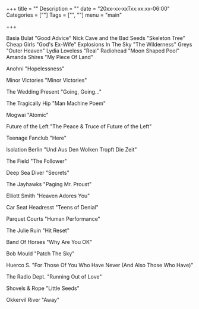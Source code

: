 +++
title = ""
Description = ""
date = "20xx-xx-xxTxx:xx:xx-06:00"
Categories = [""]
Tags = ["", ""]
menu = "main"

+++

Basia Bulat "Good Advice" 
Nick Cave and the Bad Seeds "Skeleton Tree"
Cheap Girls "God's Ex-Wife"
Explosions In The Sky "The Wilderness"
Greys "Outer Heaven"
Lydia Loveless "Real"
Radiohead "Moon Shaped Pool"
Amanda Shires "My Piece Of Land"

Anohni "Hopelessness"

Minor Victories "Minor Victories"

The Wedding Present "Going, Going..."

The Tragically Hip "Man Machine Poem"

Mogwai "Atomic"


Future of the Left "The Peace & Truce of Future of the Left" 

Teenage Fanclub "Here"

Isolation Berlin "Und Aus Den Wolken Tropft Die Zeit"

The Field "The Follower"


Deep Sea Diver "Secrets"

The Jayhawks "Paging Mr. Proust"

Elliott Smith "Heaven Adores You"

Car Seat Headresst "Teens of Denial"

Parquet Courts "Human Performance"

The Julie Ruin "Hit Reset"

Band Of Horses "Why Are You OK"

Bob Mould "Patch The Sky"


Huerco S. "For Those Of You Who Have Never (And Also Those Who Have)"

The Radio Dept. "Running Out of Love"

Shovels & Rope "Little Seeds"

Okkervil River "Away"
